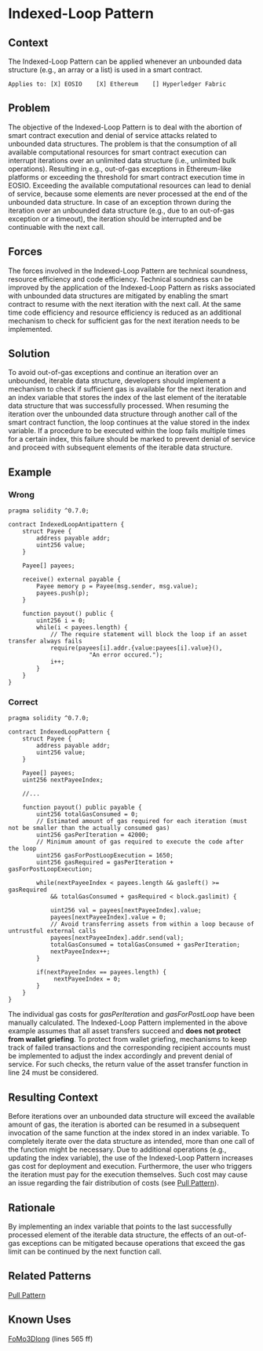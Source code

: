 # Indexed-Loop Pattern

## Context
The Indexed-Loop Pattern can be applied whenever an unbounded data structure (e.g., an array or a list) is used in a smart contract. 

``Applies to: [X] EOSIO    [X] Ethereum    [] Hyperledger Fabric``

## Problem
The objective of the Indexed-Loop Pattern is to deal with the abortion of smart contract execution and denial of service attacks related to unbounded data structures. The problem is that the consumption of all available computational resources for smart contract execution can interrupt iterations over an unlimited data structure (i.e., unlimited bulk operations). Resulting in e.g., out-of-gas exceptions in Ethereum-like platforms or exceeding the threshold for smart contract execution time in EOSIO. Exceeding the available computational resources can lead to denial of service, because some elements are never processed at the end of the unbounded data structure. In case of an exception thrown during the iteration over an unbounded data structure (e.g., due to an out-of-gas exception or a timeout), the iteration should be interrupted and be continuable with the next call.

## Forces
The forces involved in the Indexed-Loop Pattern are technical soundness, resource efficiency and code efficiency. Technical soundness can be improved by the application of the Indexed-Loop Pattern as risks associated with unbounded data structures are mitigated by enabling the smart contract to resume with the next iteration with the next call. At the same time code efficiency and resource efficiency is reduced as an additional mechanism to check for sufficient gas for the next iteration needs to be implemented.

## Solution
To avoid out-of-gas exceptions and continue an iteration over an unbounded, iterable data structure, developers should implement a mechanism to check if sufficient gas is available for the next iteration and an index variable that stores the index of the last element of the iteratable data structure that was successfully processed. When resuming the iteration over the unbounded data structure through another call of the smart contract function, the loop continues at the value stored in the index variable. If a procedure to be executed within the loop fails multiple times for a certain index, this failure should be marked to prevent denial of service and proceed with subsequent elements of the iterable data structure.

## Example
### Wrong
```Solidity
pragma solidity ^0.7.0;

contract IndexedLoopAntipattern {
    struct Payee {
        address payable addr;
        uint256 value;
    }
    
    Payee[] payees;

    receive() external payable {
        Payee memory p = Payee(msg.sender, msg.value);
        payees.push(p);
    }
    
    function payout() public {
        uint256 i = 0;
        while(i < payees.length) {
            // The require statement will block the loop if an asset transfer always fails
            require(payees[i].addr.{value:payees[i].value}(),
                       "An error occured.");
            i++;
        }
    }
}

```
### Correct
```Solidity
pragma solidity ^0.7.0;

contract IndexedLoopPattern {
    struct Payee {
        address payable addr;
        uint256 value;
    }

    Payee[] payees;
    uint256 nextPayeeIndex;

    //...

    function payout() public payable {
        uint256 totalGasConsumed = 0;
        // Estimated amount of gas required for each iteration (must not be smaller than the actually consumed gas)
        uint256 gasPerIteration = 42000;
        // Minimum amount of gas required to execute the code after the loop
        uint256 gasForPostLoopExecution = 1650;
        uint256 gasRequired = gasPerIteration + gasForPostLoopExecution;

        while(nextPayeeIndex < payees.length && gasleft() >= gasRequired
            && totalGasConsumed + gasRequired < block.gaslimit) {

            uint256 val = payees[nextPayeeIndex].value;
            payees[nextPayeeIndex].value = 0;
            // Avoid transferring assets from within a loop because of untrustful external calls
            payees[nextPayeeIndex].addr.send(val);
            totalGasConsumed = totalGasConsumed + gasPerIteration;
            nextPayeeIndex++;
        }
        
        if(nextPayeeIndex == payees.length) {
             nextPayeeIndex = 0;
        }
    }
}
```
The individual gas costs for _gasPerIteration_ and _gasForPostLoop_ have been manually calculated. The Indexed-Loop Pattern implemented in the above example assumes that all asset transfers succeed and **does not protect from wallet griefing**. To protect from wallet griefing, mechanisms to keep track of failed transactions and the corresponding recipient accounts must be implemented to adjust the index accordingly and prevent denial of service. For such checks, the return value of the asset transfer function in line 24 must be considered.

## Resulting Context
Before iterations over an unbounded data structure will exceed the available amount of gas, the iteration is aborted can be resumed in a subsequent invocation of the same function at the index stored in an index variable. To completely iterate over the data structure as intended, more than one call of the function might be necessary. Due to additional operations (e.g., updating the index variable), the use of the Indexed-Loop Pattern increases gas cost for deployment and execution. Furthermore, the user who triggers the iteration must pay for the execution themselves. Such cost may cause an issue regarding the fair distribution of costs (see [Pull Pattern](/Design%20Patterns/Pull%20Pattern/README.md#context)).

## Rationale
By implementing an index variable that points to the last successfully processed element of the iterable data structure, the effects of an out-of-gas exceptions can be mitigated because operations that exceed the gas limit can be continued by the next function call.

## Related Patterns
[Pull Pattern](/Design%20Patterns/Pull%20Pattern/README.md#context)

## Known Uses
[FoMo3Dlong](https://etherscan.io/address/0xa62142888aba8370742be823c1782d17a0389da1) (lines 565 ff)
